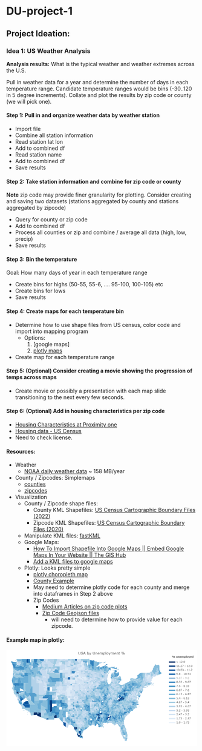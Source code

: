 # DU-project-1

## Project Ideation:

### Idea 1:  US Weather Analysis

**Analysis results:**  What is the typical weather and weather extremes across the U.S.  

Pull in weather data for a year and determine the number of days in each temperature range.  Candidate temperature ranges would be bins (-30..120 in 5 degree increments).  Collate and plot the results by zip code or county (we will pick one).

#### Step 1: Pull in and organize weather data by weather station

- Import file
- Combine all station information
- Read station lat lon
- Add to combined df
- Read station name
- Add to combined df
- Save results

#### Step 2: Take station information and combine for zip code or county

**Note** zip code may provide finer granularity for plotting.  Consider creating and saving two datasets (stations aggregated by county and stations aggregated by zipcode)

- Query for county or zip code 
- Add to combined df
- Process all counties or zip and combine / average all data (high, low, precip)
- Save results


#### Step 3: Bin the temperature

Goal: How many days of year in each temperature range

- Create bins for highs (50-55, 55-6, …. 95-100, 100-105) etc
- Create bins for lows
- Save results

#### Step 4: Create maps for each temperature bin

- Determine how to use shape files from US census, color code and import into mapping program
    - Options:  
        1. [google maps]
        2. [plotly maps](https://plotly.com/python/county-choropleth/#the-entire-usa)
- Create map for each temperature range 

#### Step 5: (Optional) Consider creating a movie showing the progression of temps across maps

- Create movie or possibly a presentation with each map slide transitioning to the next every few seconds.

#### Step 6: (Optional) Add in housing characteristics per zip code

- [Housing Characteristics at Proximity one](https://proximityone.com/zip18dp4.htm)
- [Housing data - US Census](https://www.census.gov/library/video/2023/adrm/downloading-exporting-and-sharing-2020-census-demographic-and-housing-characteristics-data.html)
- Need to check license.

#### Resources:

- Weather
    - [NOAA daily weather data](https://www1.ncdc.noaa.gov/pub/data/ghcn/daily/by_year/) ~ 158 MB/year
- County / Zipcodes: Simplemaps 
    - [counties](https://simplemaps.com/data/us-counties)
    - [zipcodes](https://simplemaps.com/data/us-zips)
- Visualization
    - County / Zipcode shape files: 
        - County KML Shapefiles: [US Census Cartographic Boundary Files (2022)](https://www.census.gov/geographies/mapping-files/time-series/geo/cartographic-boundary.2022.html)
        - Zipcode KML Shapefiles: [US Census Cartographic Boundary Files (2020)](https://www.census.gov/geographies/mapping-files/time-series/geo/cartographic-boundary.2020.html)
    - Manipulate KML files: [fastKML](https://fastkml.readthedocs.io/en/latest/)
    - Google Maps:
        - [How To Import Shapefile Into Google Maps || Embed Google Maps In Your Website || The GIS Hub](https://www.youtube.com/watch?v=tfmVe2bY724)
        - [Add a KML files to google maps](https://support.google.com/maps/thread/237045555/how-to-add-a-polygon-shapefile?hl=en)
    - Plotly: Looks pretty simple
        - [plotly choropleth map](https://plotly.com/python/choropleth-maps/)
        - [County Example](https://plotly.com/python/county-choropleth/#simple-example)
        -   May need to determine plotly code for each county and merge into dataframes in Step 2 above
        - Zip Codes
            - [Medium Articles on zip code plots](https://medium.com/@mm.fuenteslopez/using-plotly-express-to-make-zip-code-level-choropleth-maps-a8ac8212b7ed)
            - [Zip Code Geojson files](https://github.com/OpenDataDE/State-zip-code-GeoJSON)
                - will need to determine how to provide value for each zipcode.

#### Example map in plotly:

![population density](imgs/US-counties-plotly-example.png)
